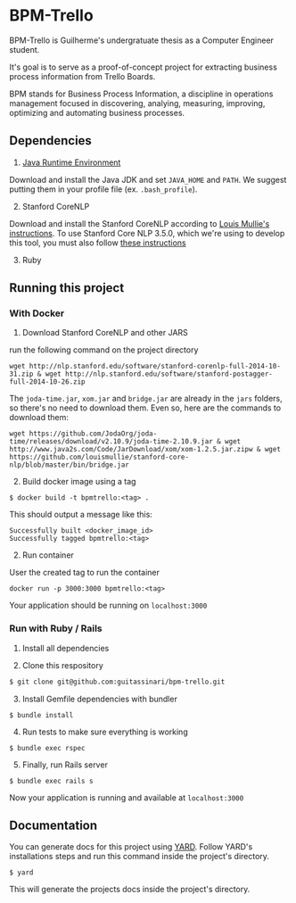# BPM-Trello

BPM-Trello is Guilherme's undergratuate thesis as a Computer Engineer student.

It's goal is to serve as a proof-of-concept project for extracting business process information from Trello Boards.

BPM stands for Business Process Information, a discipline in operations management focused in discovering, analying, measuring, improving, optimizing and automating business processes.


## Dependencies

1. [Java Runtime Environment](https://www.oracle.com/java/technologies/javase/javase-jdk8-downloads.html)

Download and install the Java JDK and set `JAVA_HOME` and `PATH`. We suggest putting them
in your profile file (ex. `.bash_profile`).

2. Stanford CoreNLP

Download and install the Stanford CoreNLP according to [Louis Mullie's instructions](https://github.com/louismullie/stanford-core-nlp#installation). To use Stanford Core NLP 3.5.0, which we're using to develop this tool, you must also follow [these instructions](https://github.com/louismullie/stanford-core-nlp#using-the-latest-version-of-the-stanford-corenlp)

3. Ruby

## Running this project

### With Docker

1. Download Stanford CoreNLP and other JARS

run the following command on the project directory 

```
wget http://nlp.stanford.edu/software/stanford-corenlp-full-2014-10-31.zip & wget http://nlp.stanford.edu/software/stanford-postagger-full-2014-10-26.zip 
```

The `joda-time.jar`, `xom.jar` and `bridge.jar` are already in the `jars` folders, so there's no need to download them. Even so, here are the commands to download them:

```
wget https://github.com/JodaOrg/joda-time/releases/download/v2.10.9/joda-time-2.10.9.jar & wget http://www.java2s.com/Code/JarDownload/xom/xom-1.2.5.jar.zipw & wget https://github.com/louismullie/stanford-core-nlp/blob/master/bin/bridge.jar
```

2. Build docker image using a tag
```
$ docker build -t bpmtrello:<tag> .
```

This should output a message like this:

```
Successfully built <docker_image_id>
Successfully tagged bpmtrello:<tag>
```

2. Run container

User the created tag to run the container

```
docker run -p 3000:3000 bpmtrello:<tag>
```

Your application should be running on `localhost:3000`

### Run with Ruby / Rails

1. Install all dependencies

2. Clone this respository

```bash
$ git clone git@github.com:guitassinari/bpm-trello.git
```

3. Install Gemfile dependencies with bundler

```
$ bundle install
```

4. Run tests to make sure everything is working

```
$ bundle exec rspec
```

5. Finally, run Rails server

```
$ bundle exec rails s
```

Now your application is running and available at `localhost:3000`

## Documentation

You can generate docs for this project using [YARD](https://yardoc.org/).
Follow YARD's installations steps and run this command inside the project's directory.

```
$ yard
```

This will generate the projects docs inside the project's directory.
